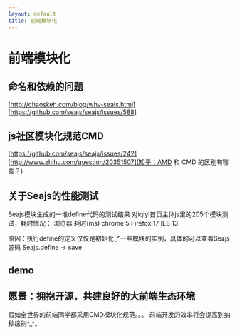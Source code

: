 ```yaml
---
layout: default
title: 前端模块化
---
```


# 前端模块化

## 命名和依赖的问题
[http://chaoskeh.com/blog/why-seajs.html]
[https://github.com/seajs/seajs/issues/588]

## js社区模块化规范CMD
[https://github.com/seajs/seajs/issues/242]
[http://www.zhihu.com/question/20351507](知乎：AMD 和 CMD 的区别有哪些？)

## 关于Seajs的性能测试
Seajs模块生成的一堆define代码的测试结果
对iqiyi首页主体js里的205个模块测试，耗时情况：
浏览器  耗时(ms)
chrome  5
Firefox 17
IE8     13

原因：执行define的定义仅仅是初始化了一些模块的实例，具体的可以查看Seajs源码
Seajs.define -> save 

## demo

## 愿景：拥抱开源，共建良好的大前端生态环境
假如全世界的前端同学都采用CMD模块化规范。。。
前端开发的效率将会提高到纳秒级别^_^。

